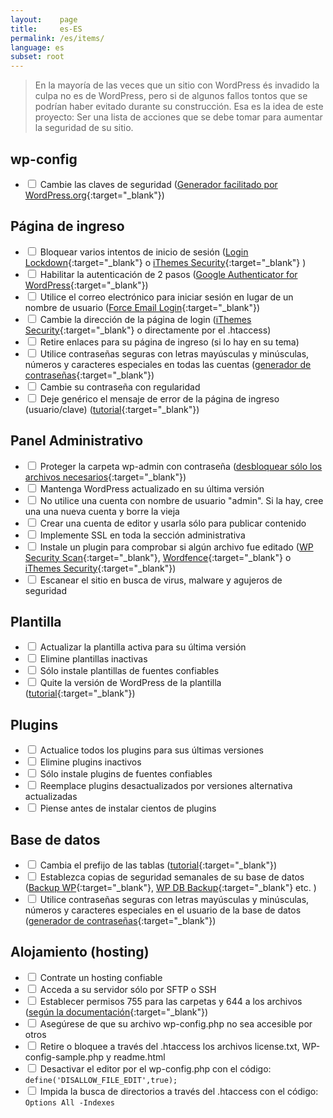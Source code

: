 ```yaml
---
layout:    page
title:     es-ES
permalink: /es/items/
language: es
subset: root
---
```


> En la mayoría de las veces que un sitio con WordPress és invadido la culpa no es de WordPress, pero si de algunos fallos tontos que se podrían haber evitado durante su construcción.
> Esa es la idea de este proyecto: Ser una lista de acciones que se debe tomar para aumentar la seguridad de su sitio.

## wp-config<span class="items-counter"></span>
* <label><input type="checkbox" /> Cambie las claves de seguridad ([Generador facilitado por WordPress.org](https://api.wordpress.org/secret-key/1.1/salt/){:target="_blank"})</label>

## Página de ingreso<span class="items-counter"></span>

* <label><input type="checkbox" /> Bloquear varios intentos de inicio de sesión ([Login Lockdown](https://wordpress.org/plugins/login-lockdown/){:target="_blank"} o [iThemes Security](https://wordpress.org/plugins/better-wp-security/){:target="_blank"} )</label>
* <label><input type="checkbox" /> Habilitar la autenticación de 2 pasos ([Google Authenticator for WordPress](https://wordpress.org/plugins/wp-google-authenticator/){:target="_blank"})</label>
* <label><input type="checkbox" /> Utilice el correo electrónico para iniciar sesión en lugar de un nombre de usuario ([Force Email Login](https://wordpress.org/plugins/force-email-login/){:target="_blank"})</label>
* <label><input type="checkbox" /> Cambie la dirección de la página de login ([iThemes Security](https://wordpress.org/plugins/better-wp-security/){:target="_blank"} o directamente por el .htaccess)</label>
* <label><input type="checkbox" /> Retire enlaces para su página de ingreso (si lo hay en su tema)</label>
* <label><input type="checkbox" /> Utilice contraseñas seguras con letras mayúsculas y minúsculas, números y caracteres especiales en todas las cuentas ([generador de contraseñas](http://passwordsgenerator.net/){:target="_blank"})</label>
* <label><input type="checkbox" /> Cambie su contraseña con regularidad</label>
* <label><input type="checkbox" /> Deje genérico el mensaje de error de la página de ingreso (usuario/clave) ([tutorial](https://gist.github.com/zergiocosta/72f87176b236ed0c6e13){:target="_blank"})</label>

## Panel Administrativo<span class="items-counter"></span>

* <label><input type="checkbox" /> Proteger la carpeta wp-admin con contraseña  ([desbloquear sólo los archivos necesarios](https://gist.github.com/rafaelfunchal/f9a41ea72d80600d753a){:target="_blank"})</label>
* <label><input type="checkbox" /> Mantenga WordPress actualizado en su última versión</label>
* <label><input type="checkbox" /> No utilice una cuenta con nombre de usuario "admin". Si la hay, cree una una nueva cuenta y borre la vieja</label>
* <label><input type="checkbox" /> Crear una cuenta de editor y usarla sólo para publicar contenido</label>
* <label><input type="checkbox" /> Implemente SSL en toda la sección administrativa</label>
* <label><input type="checkbox" /> Instale un plugin para comprobar si algún archivo fue editado ([WP Security Scan](https://wordpress.org/plugins/wp-security-scan/){:target="_blank"}, [Wordfence](https://wordpress.org/plugins/wordfence/){:target="_blank"} o [iThemes Security](https://wordpress.org/plugins/better-wp-security/){:target="_blank"})</label>
* <label><input type="checkbox" /> Escanear el sitio en busca de virus, malware y agujeros de seguridad</label>

## Plantilla<span class="items-counter"></span>

* <label><input type="checkbox" /> Actualizar la plantilla activa para su última versión</label>
* <label><input type="checkbox" /> Elimine plantillas inactivas</label>
* <label><input type="checkbox" /> Sólo instale plantillas de fuentes confiables</label>
* <label><input type="checkbox" /> Quite la versión de WordPress de la plantilla ([tutorial](http://www.wpbeginner.com/wp-tutorials/the-right-way-to-remove-wordpress-version-number/){:target="_blank"})</label>

## Plugins<span class="items-counter"></span>

* <label><input type="checkbox" /> Actualice todos los plugins para sus últimas versiones</label>
* <label><input type="checkbox" /> Elimine plugins inactivos</label>
* <label><input type="checkbox" /> Sólo instale plugins de fuentes confiables</label>
* <label><input type="checkbox" /> Reemplace plugins desactualizados por versiones alternativa actualizadas</label>
* <label><input type="checkbox" /> Piense antes de instalar cientos de plugins</label>

## Base de datos<span class="items-counter"></span>

* <label><input type="checkbox" /> Cambia el prefijo de las tablas ([tutorial](http://www.maketecheasier.com/the-safe-way-to-change-your-wordpress-database-table-prefix){:target="_blank"})</label>
* <label><input type="checkbox" /> Establezca copias de seguridad semanales de su base de datos ([Backup WP](https://wordpress.org/plugins/backup-wp/){:target="_blank"}, [WP DB Backup](https://wordpress.org/plugins/wp-db-backup/){:target="_blank"} etc. )</label>
* <label><input type="checkbox" /> Utilice contraseñas seguras con letras mayúsculas y minúsculas, números y caracteres especiales en el usuario de la base de datos ([generador de contraseñas](http://passwordsgenerator.net/){:target="_blank"})</label>

## Alojamiento (hosting)<span class="items-counter"></span>

* <label><input type="checkbox" /> Contrate un hosting confiable</label>
* <label><input type="checkbox" /> Acceda a su servidor sólo por SFTP o SSH</label>
* <label><input type="checkbox" /> Establecer permisos 755 para las carpetas y 644 a los archivos ([según la documentación](http://codex.wordpress.org/Hardening_WordPress#File_Permissions){:target="_blank"})</label>
* <label><input type="checkbox" /> Asegúrese de que su archivo wp-config.php no sea accesible por otros</label>
* <label><input type="checkbox" /> Retire o bloquee a través del .htaccess los archivos license.txt, WP-config-sample.php y readme.html</label>
* <label><input type="checkbox" /> Desactivar el editor por el wp-config.php con el código: `define('DISALLOW_FILE_EDIT',true);`</label>
* <label><input type="checkbox" /> Impida la busca de directorios a través del .htaccess con el código: `Options All -Indexes`</label>
